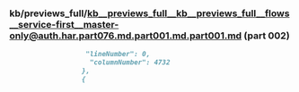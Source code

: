 ### kb/previews_full/kb__previews_full__kb__previews_full__flows__service-first__master-only@auth.har.part076.md.part001.md.part001.md (part 002)

```md
                   "lineNumber": 0,
                    "columnNumber": 4732
                  },
                  {
     
```

```
